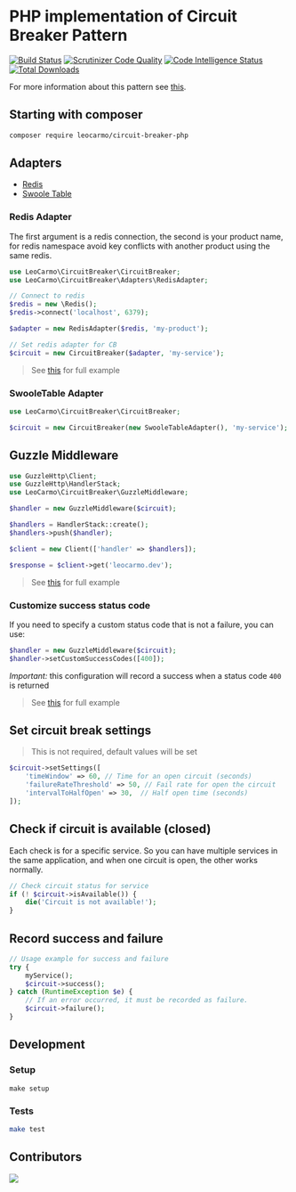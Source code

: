 # PHP implementation of Circuit Breaker Pattern  

[![Build Status](https://travis-ci.org/leocarmo/circuit-breaker-php.svg?branch=master)](https://travis-ci.org/leocarmo/circuit-breaker-php)
[![Scrutinizer Code Quality](https://scrutinizer-ci.com/g/leocarmo/circuit-breaker-php/badges/quality-score.png?b=master)](https://scrutinizer-ci.com/g/leocarmo/circuit-breaker-php/?branch=master)
[![Code Intelligence Status](https://scrutinizer-ci.com/g/leocarmo/circuit-breaker-php/badges/code-intelligence.svg?b=master)](https://scrutinizer-ci.com/code-intelligence)
[![Total Downloads](https://img.shields.io/packagist/dt/leocarmo/circuit-breaker-php.svg)](https://packagist.org/packages/leocarmo/circuit-breaker-php)

For more information about this pattern see [this](https://martinfowler.com/bliki/CircuitBreaker.html).

## Starting with composer
```sh
composer require leocarmo/circuit-breaker-php
```

## Adapters

- [Redis](#redis-adapter) 
- [Swoole Table](#swooletable-adapter)

### Redis Adapter
The first argument is a redis connection, the second is your product name, for redis namespace avoid key conflicts with another product using the same redis.

```php
use LeoCarmo\CircuitBreaker\CircuitBreaker;
use LeoCarmo\CircuitBreaker\Adapters\RedisAdapter;

// Connect to redis
$redis = new \Redis();
$redis->connect('localhost', 6379);

$adapter = new RedisAdapter($redis, 'my-product');

// Set redis adapter for CB
$circuit = new CircuitBreaker($adapter, 'my-service');
```

> See [this](examples/RedisAdapterExample.php) for full example

### SwooleTable Adapter

```php
use LeoCarmo\CircuitBreaker\CircuitBreaker;

$circuit = new CircuitBreaker(new SwooleTableAdapter(), 'my-service');
```

## Guzzle Middleware

```php
use GuzzleHttp\Client;
use GuzzleHttp\HandlerStack;
use LeoCarmo\CircuitBreaker\GuzzleMiddleware;

$handler = new GuzzleMiddleware($circuit);

$handlers = HandlerStack::create();
$handlers->push($handler);

$client = new Client(['handler' => $handlers]);

$response = $client->get('leocarmo.dev');
```

> See [this](examples/GuzzleMiddlewareExample.php) for full example

### Customize success status code 

If you need to specify a custom status code that is not a failure, you can use:

```php
$handler = new GuzzleMiddleware($circuit);
$handler->setCustomSuccessCodes([400]);
```

*Important:* this configuration will record a success when a status code `400` is returned

> See [this](examples/GuzzleMiddlewareCustomCodeExample.php) for full example


## Set circuit break settings
> This is not required, default values will be set
```php
$circuit->setSettings([
    'timeWindow' => 60, // Time for an open circuit (seconds)
    'failureRateThreshold' => 50, // Fail rate for open the circuit
    'intervalToHalfOpen' => 30,  // Half open time (seconds)
]);
```

## Check if circuit is available (closed)
Each check is for a specific service. So you can have multiple services in the same application, and when one circuit is open, the other works normally.

```php
// Check circuit status for service
if (! $circuit->isAvailable()) {
    die('Circuit is not available!');
}
```

## Record success and failure
```php
// Usage example for success and failure  
try {
    myService();
    $circuit->success();
} catch (RuntimeException $e) {
    // If an error occurred, it must be recorded as failure.
    $circuit->failure();
}
```

## Development

### Setup
```shell
make setup
```

### Tests

```sh 
make test 
```

## Contributors
<a href="https://github.com/leocarmo/circuit-breaker-php/graphs/contributors">
  <img src="https://contrib.rocks/image?repo=leocarmo/circuit-breaker-php&max=10" />
</a>
